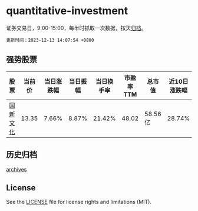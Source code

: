 # quantitative-investment

证券交易日，9:00-15:00，每半时抓取一次数据，按天[归档](archives)。

`更新时间：2023-12-13 14:07:54 +0800`

## 强势股票

|股票|当前价|当日涨跌幅|当日振幅|当日换手率|市盈率TTM|总市值|近10日涨跌幅|
|----|----|----|----|----|----|----|----|
|[国新文化](https://xueqiu.com/S/SH600636)|13.35|7.66%|8.87%|21.42%|48.02|58.56亿|28.74%|

## 历史归档

[archives](archives)

## License

See the [LICENSE](LICENSE) file for license rights and limitations (MIT).
